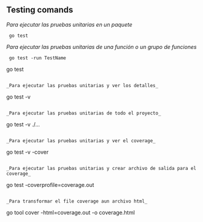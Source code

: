 ## Testing comands

_Para ejecutar las pruebas unitarias en un paquete_

```
 go test
```

_Para ejecutar las pruebas unitarias de una función o un grupo de funciones_

```
 go test -run TestName

```

go test

```

_Para ejecutar las pruebas unitarias y ver los detalles_

```

go test -v

```

_Para ejecutar las pruebas unitarias de todo el proyecto_

```

go test -v ./...

```

_Para ejecutar las pruebas unitarias y ver el coverage_

```

go test -v -cover

```

_Para ejecutar las pruebas unitarias y crear archivo de salida para el coverage_

```

go test -coverprofile=coverage.out

```

_Para transformar el file coverage aun archivo html_

```

go tool cover -html=coverage.out -o coverage.html

```

```
